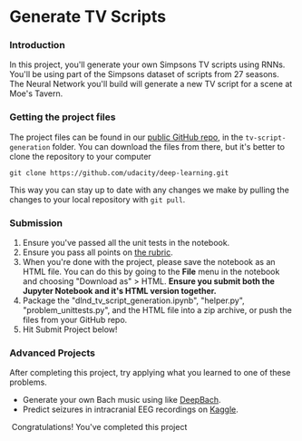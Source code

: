 Generate TV Scripts
===================

### Introduction

In this project, you'll generate your own Simpsons TV scripts using RNNs. You'll be using part of the Simpsons dataset of scripts from 27 seasons. The Neural Network you'll build will generate a new TV script for a scene at Moe's Tavern.

### Getting the project files

The project files can be found in our [public GitHub repo](https://github.com/udacity/deep-learning), in the `tv-script-generation` folder. You can download the files from there, but it's better to clone the repository to your computer

    git clone https://github.com/udacity/deep-learning.git
    

This way you can stay up to date with any changes we make by pulling the changes to your local repository with `git pull`.

### Submission

1.  Ensure you've passed all the unit tests in the notebook.
2.  Ensure you pass all points on [the rubric](https://review.udacity.com/#!/rubrics/725/view).
3.  When you're done with the project, please save the notebook as an HTML file. You can do this by going to the **File** menu in the notebook and choosing "Download as" > HTML. **Ensure you submit both the Jupyter Notebook and it's HTML version together.**
4.  Package the "dlnd\_tv\_script\_generation.ipynb", "helper.py", "problem\_unittests.py", and the HTML file into a zip archive, or push the files from your GitHub repo.
5.  Hit Submit Project below!

### Advanced Projects

After completing this project, try applying what you learned to one of these problems.

*   Generate your own Bach music using like [DeepBach](https://arxiv.org/pdf/1612.01010.pdf).
*   Predict seizures in intracranial EEG recordings on [Kaggle](https://www.kaggle.com/c/seizure-prediction).

 Congratulations! You've completed this project
